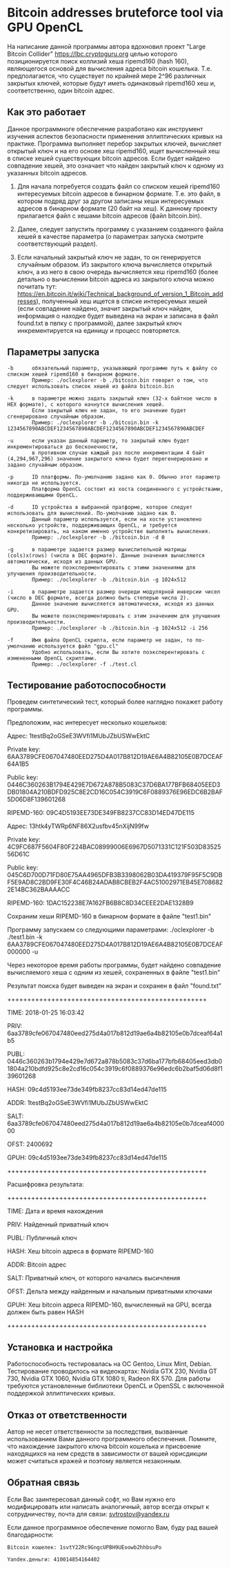 # Bitcoin addresses bruteforce tool via GPU OpenCL

На написание данной программы автора вдохновил проект "Large Bitcoin Collider" https://lbc.cryptoguru.org 
целью которого позиционируется поиск коллизий хеша ripemd160 (hash 160), являющегося основой для вычисления адреса bitcoin кошелька.
Т.е. предполагается, что существует по крайней мере 2^96 различных закрытых ключей, которые будут иметь одинаковый ripemd160 хеш и, соответственно, один bitcoin адрес.

## Как это работает

Данное программноге обеспечение разработано как инструмент изучения аспектов безопасности применения эллиптических кривых на практике.
Программа выполняет перебор закрытых ключей, вычисляет открытый ключ и на его основе хеш ripemd160, ищет вычисленный хеш в списке хешей существующих bitcoin адресов.
Если будет найдено совпадение хешей, это означает что найден закрытый ключ к одному из указанных bitcoin адресов.

1. Для начала потребуется создать файл со списком хешей ripemd160 интересуемых bitcoin адресов в бинарном формате. 
Т.е. это файл, в котором подряд друг за другом записаны хеши интересуемых адресов в бинарном формате (20 байт на хеш).
К данному проекту прилагается файл с хешами bitcoin адресов (файл bitcoin.bin).

2. Далее, следует запустить программу с указанием созданного файла хешей в качестве параметра (о параметрах запуска смотрите соответствующий раздел).

3. Если начальный закрытый ключ не задан, то он генерируется случайным образом. Из закрытого ключа вычисляется открытый ключ, а из него в свою очередь вычисляется хеш ripemd160 (более детально о вычислении bitcoin адреса из закрытого ключа можно почитать тут: https://en.bitcoin.it/wiki/Technical_background_of_version_1_Bitcoin_addresses), полученный хеш ищется в списке интересуемых хешей (если совпадение найдено, значит закрытый ключ найден, информация о находке будет выведена на экран и записана в файл found.txt в пвпку с программой), далее закрытый ключ инкрементируется на единицу и процесс повторяется.


## Параметры запуска

	-b		обязательный параметр, указывающий программе путь к файлу со списком хешей ripemd160 в бинарном формате.
			Пример: ./oclexplorer -b ./bitcoin.bin говорит о том, что следует использовать список хешей из файла bitcoin.bin

	-k		в параметре можно задать закрытый ключ (32-х байтное число в HEX формате), с которого начнутся вычисления хешей.
			Если закрытый ключ не задан, то его значение будет сгенерировано случайным образом.
			Пример: ./oclexplorer -b ./bitcoin.bin -k 1234567890ABCDEF1234567890ABCDEF1234567890ABCDEF1234567890ABCDEF

	-u		если указан данный параметр, то закрытый ключ будет инкрементироваться до бесконечности, 
			в противном случае каждый раз после инкрементации 4 байт (4,294,967,296) значение закрытого ключа будет перегенерировано и задано случайным образом.

	-p		ID платформы. По-умолчанию задано как 0. Обычно этот параметр никогда не используется.
			Платформа OpenCL состоит из хоста соединенного с устройствами, поддерживающими OpenCL.

	-d		ID устройства в выбранной пратформе, которое следует использовать для вычислений. По-умолчанию задано как 0. 
			Данный параметр используется, если на хосте установлено несколько устройств, поддерживающих OpenCL, и требуется конкретизировать, на каком именно устройстве выполнять вычисления.
			Пример: ./oclexplorer -b ./bitcoin.bin -d 0

	-g		в параметре задается размер вычислительной матрицы (cols)x(rows) (числа в DEC формате). Данные значения вычисляются автоматически, исходя из данных GPU.
			Вы можете поэксперементировать с этими значениями для улучшения производительности.
			Пример: ./oclexplorer -b ./bitcoin.bin -g 1024x512

	-i		в параметре задается размер очереди модулярной инверсии чисел (число в DEC формате, всегда должно быть степерью числа 2). 
			Данное значение вычисляется автоматически, исходя из данных GPU.
			Вы можете поэксперементировать с этим значением для улучшения производительности.
			Пример: ./oclexplorer -b ./bitcoin.bin -g 1024x512 -i 256

	-f		Имя файла OpenCL скрипта, если параметр не задан, то по-умолчанию используется файл "gpu.cl"
			Удобно использовать, если Вы хотите поэксперентировать с измененными OpenCL скриптами.
			Пример: ./oclexplorer -f ./test.cl 


## Тестирование работоспособности

Проведем синтетический тест, который более наглядно покажет работу программы.

Предположим, нас интересует несколько кошельков:

Адрес: 1testBq2oGSeE3WVfi1MUbJZbUSWwEktC

Private key: 6AA3789CFE067047480EED275D4A017B812D19AE6A4B82105E0B7DCEAF64A1B5

Public key: 0446C360263B1794E429E7D672A878B5083C37D6BA177BFB68405EED3DB01804A210BDFD925C8E2CD16C054C3919C6F0889376E96EDC6B2BAF5D06D8F139601268

RIPEMD-160: 09C4D5193EE73DE349FB8237CC83D14ED47DE115

Адрес: 13htk4yTWRp6NF86X2usfbv45nXijN99fw

Private key: 4C9FC687F5604F80F224BAC08999006E6967D5071331C121F503D8352556D61C

Public key: 045C6D700D71FD80E75AA4965DFB3B3398062B03DA419379F95F5C9DBF5E9AD8C2BD9FE30F4C46B24ADAB8CBEB2F4AC51002971EB45E7086822E14BC362BAAAACC

RIPEMD-160: 1DAC152238E7A162FB6B8C8D34CEEE2DAE1328B9

Сохраним хеши RIPEMD-160 в бинарном формате в файле "test1.bin"

Программу запускаем со следующими параметрами:
./oclexplorer -b ./test1.bin -k 6AA3789CFE067047480EED275D4A017B812D19AE6A4B82105E0B7DCEAF000000 -u

Через некоторое время работы программы, будет найдено совпадение вычисляемого хеша с одним из хешей, сохраненных в файле "test1.bin"

Результат поиска будет выведен на экран и сохранен в файл "found.txt"

++++++++++++++++++++++++++++++++++++++++++++++++++

TIME: 2018-01-25 16:03:42

PRIV: 6aa3789cfe067047480eed275d4a017b812d19ae6a4b82105e0b7dceaf64a1b5

PUBL: 0446c360263b1794e429e7d672a878b5083c37d6ba177bfb68405eed3db01804a210bdfd925c8e2cd16c054c3919c6f0889376e96edc6b2baf5d06d8f139601268

HASH: 09c4d5193ee73de349fb8237cc83d14ed47de115

ADDR: 1testBq2oGSeE3WVfi1MUbJZbUSWwEktC

SALT: 6aa3789cfe067047480eed275d4a017b812d19ae6a4b82105e0b7dceaf400000

OFST: 2400692

GPUH: 09c4d5193ee73de349fb8237cc83d14ed47de115

++++++++++++++++++++++++++++++++++++++++++++++++++


Расшифровка результата:

++++++++++++++++++++++++++++++++++++++++++++++++++

TIME: Дата и время нахождения

PRIV: Найденный приватный ключ

PUBL: Публичный ключ

HASH: Хеш bitcoin адреса в формате RIPEMD-160

ADDR: Bitcoin адрес

SALT: Приватный ключ, от которого начались высичления

OFST: Дельта между найденным и начальным приватными ключами

GPUH: Хеш bitcoin адреса RIPEMD-160, вычисленный на GPU, всегда должен быть равен HASH

++++++++++++++++++++++++++++++++++++++++++++++++++



## Установка и настройка

Работоспособность тестировалась на ОС Gentoo, Linux Mint, Debian.
Тестирование проводилось на видеокартах: Nvidia GTX 230, Nvidia GT 730, Nvidia GTX 1060, Nvidia GTX 1080 ti, Radeon RX 570.
Для работы требуются установленные библиотеки OpenCL и OpenSSL с включенной поддержкой эллиптических кривых.



## Отказ от ответственности

Автор не несет ответственности за последствия, вызванные использованием Вами данного программного обеспечения.
Помните, что нахождение закрытого ключа bitcoin кошелька и присвоение находящихся на нем средств в зависимости от вашей юрисдикции может считаться кражей и поэтому является незаконным.



## Обратная связь

Если Вас заинтересовал данный софт, но Вам нужно его модифицировать или написать аналогичный,
автор всегда открыт к сотрудничеству, почта для связи: svtrostov@yandex.ru

Если данное программное обеспечение помогло Вам, буду рад вашей благодарности:

	Bitcoin кошелек: 1svtY22Rc9GngcUPBH9UEoowb2hhbsuPo

	Yandex.деньги: 410014854164402



